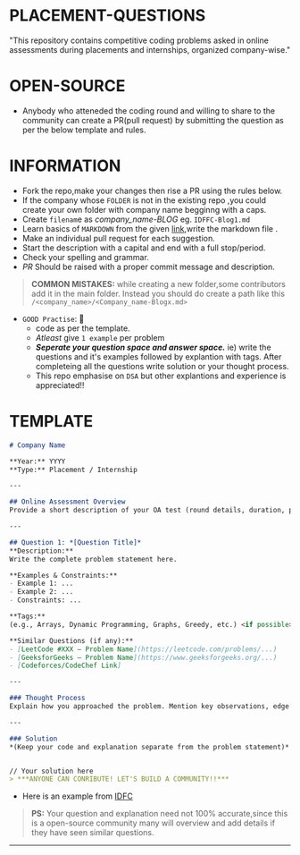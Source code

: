 # PLACEMENT-QUESTIONS
"This repository contains competitive coding problems asked in online assessments during placements and internships, organized company-wise."

# OPEN-SOURCE

- Anybody who atteneded the coding round and willing to share to the community can create a PR(pull request) by submitting the question as per the below template and rules.

# INFORMATION

- Fork the repo,make your changes then rise a PR using the rules below.
- If the company whose `FOLDER` is not in the existing repo ,you could create your own folder with company name begginng with a caps.
- Create `filenam`e as *company_name-BLOG<next number to the the latest number>* eg. `IDFFC-Blog1.md`
- Learn basics of `MARKDOWN` from the given [link](https://docs.github.com/en/get-started/writing-on-github/getting-started-with-writing-and-formatting-on-github/basic-writing-and-formatting-syntax),write the markdown file .
- Make an individual pull request for each suggestion.
- Start the description with a capital and end with a full stop/period.
- Check your spelling and grammar.
- *PR* Should be raised with a proper commit message and description.

> **COMMON MISTAKES:** while creating a new folder,some contributors add it in the main folder. Instead you should do create a path like this `/<company_name>/<Company_name-Blogx.md>`

- `GOOD Practise`: 📌
  - code as per the template.
  - *Atleast* give `1 example` per problem
  - ***Seperate your question space and answer space.*** ie) write the questions and it's examples followed by explantion with tags. After completeing all the questions write solution or your thought process.
  - This repo emphasise on `DSA` but other explantions and experience is appreciated!!

# TEMPLATE

 ```markdown []
# Company Name

**Year:** YYYY  
**Type:** Placement / Internship  

---

## Online Assessment Overview  
Provide a short description of your OA test (round details, duration, pattern, etc.).

---

## Question 1: *[Question Title]*  
**Description:**  
Write the complete problem statement here.  

**Examples & Constraints:**  
- Example 1: ...  
- Example 2: ...  
- Constraints: ...  

**Tags:**  
(e.g., Arrays, Dynamic Programming, Graphs, Greedy, etc.) <if possible> 

**Similar Questions (if any):**  
- [LeetCode #XXX – Problem Name](https://leetcode.com/problems/...)  
- [GeeksforGeeks – Problem Name](https://www.geeksforgeeks.org/...)  
- [Codeforces/CodeChef Link]  

---

### Thought Process  
Explain how you approached the problem. Mention key observations, edge cases, and possible optimizations.  

---

### Solution  
*(Keep your code and explanation separate from the problem statement)*  


// Your solution here
 > ***ANYONE CAN CONRIBUTE! LET'S BUILD A COMMUNITY!!***
```

- Here is an example from [IDFC](https://github.com/themysterysolver/PLACEMENT-QUESTIONS/blob/main/IDFC/IDFC-Review1.md)

> **PS:**  Your question and explanation need not 100% accurate,since this is a open-source community many will overview and add details if they have seen similar questions.

---
